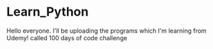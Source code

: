 # Learn_Python
Hello everyone.
I'll be uploading the programs which I'm learning from Udemy! called 100 days of code challenge
